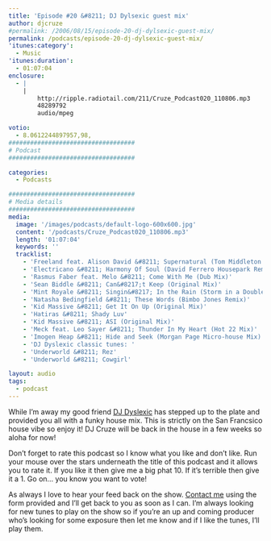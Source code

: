 ```yaml
---
title: 'Episode #20 &#8211; DJ Dylsexic guest mix'
author: djcruze
#permalink: /2006/08/15/episode-20-dj-dylsexic-guest-mix/
permalink: /podcasts/episode-20-dj-dylsexic-guest-mix/
'itunes:category':
  - Music
'itunes:duration':
  - 01:07:04
enclosure:
  - |
    |
        http://ripple.radiotail.com/211/Cruze_Podcast020_110806.mp3
        48289792
        audio/mpeg

votio:
  - 8.0612244897957,98,
###################################
# Podcast
###################################

categories:
  - Podcasts

###################################
# Media details
###################################
media:
  image: '/images/podcasts/default-logo-600x600.jpg'
  content: '/podcasts/Cruze_Podcast020_110806.mp3'
  length: '01:07:04'
  keywords: ''
  tracklist:
    - 'Freeland feat. Alison David &#8211; Supernatural (Tom Middleton Cosmos Mix)'
    - 'Electricano &#8211; Harmony Of Soul (David Ferrero Housepark Remix)'
    - 'Rasmus Faber feat. Melo &#8211; Come With Me (Dub Mix)'
    - 'Sean Biddle &#8211; Can&#8217;t Keep (Original Mix)'
    - 'Mint Royale &#8211; Singin&#8217; In the Rain (Storm in a Double DD Cup Mix)'
    - 'Natasha Bedingfield &#8211; These Words (Bimbo Jones Remix)'
    - 'Kid Massive &#8211; Get It On Up (Original Mix)'
    - 'Hatiras &#8211; Shady Luv'
    - 'Kid Massive &#8211; ASI (Original Mix)'
    - 'Meck feat. Leo Sayer &#8211; Thunder In My Heart (Hot 22 Mix)'
    - 'Imogen Heap &#8211; Hide and Seek (Morgan Page Micro-house Mix) '
    - 'DJ Dyslexic classic tunes: '
    - 'Underworld &#8211; Rez'
    - 'Underworld &#8211; Cowgirl'

layout: audio
tags:
  - podcast
---
```


While I&#8217;m away my good friend [DJ Dyslexic][1] has stepped up to the plate and provided you all with a funky house mix. This is strictly on the San Francsico house vibe so enjoy it! DJ Cruze will be back in the house in a few weeks so aloha for now!

Don&#8217;t forget to rate this podcast so I know what you like and don&#8217;t like. Run your mouse over the stars underneath the title of this podcast and it allows you to rate it. If you like it then give me a big phat 10. If it&#8217;s terrible then give it a 1. Go on&#8230; you know you want to vote!

As always I love to hear your feed back on the show. [Contact me][2] using the form provided and I&#8217;ll get back to you as soon as I can. I&#8217;m always looking for new tunes to play on the show so if you&#8217;re an up and coming producer who&#8217;s looking for some exposure then let me know and if I like the tunes, I&#8217;ll play them.

[1]: http://www.djdyslexic.com/
[2]: /contact

